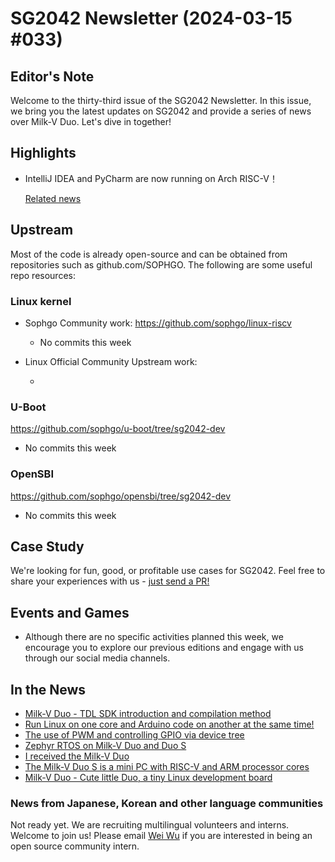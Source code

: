 # SG2042 Newsletter (2024-03-15 #033)

## Editor's Note

Welcome to the thirty-third issue of the SG2042 Newsletter. In this issue, we bring you the latest updates on SG2042 and provide a series of news over Milk-V Duo. Let's dive in together!

## Highlights

+ IntelliJ IDEA and PyCharm are now running on Arch RISC-V！

  [Related news](https://twitter.com/felixonmars/status/1767524026245935230)

## Upstream

Most of the code is already open-source and can be obtained from repositories such as github.com/SOPHGO. The following are some useful repo resources:

### Linux kernel

+ Sophgo Community work: https://github.com/sophgo/linux-riscv

  + No commits this week

+ Linux Official Community Upstream work:

  + 

### U-Boot

https://github.com/sophgo/u-boot/tree/sg2042-dev

+ No commits this week

### OpenSBI

https://github.com/sophgo/opensbi/tree/sg2042-dev

+ No commits this week

## Case Study

We're looking for fun, good, or profitable use cases for SG2042. Feel free to share your experiences with us - [just send a PR!](https://github.com/sophgocommunity/SG2042-Newsletter/pulls)

## Events and Games

+ Although there are no specific activities planned this week, we encourage you to explore our previous editions and engage with us through our social media channels.

## In the News

+ [Milk-V Duo - TDL SDK introduction and compilation method][news-1]
+ [Run Linux on one core and Arduino code on another at the same time!][news-2]
+ [The use of PWM and controlling GPIO via device tree][news-3]
+ [Zephyr RTOS on Milk-V Duo and Duo  S][news-4]
+ [I received the Milk-V Duo][news-5]
+ [The Milk-V Duo S is a mini PC with RISC-V and ARM processor cores][news-6]
+ [Milk-V Duo - Cute little Duo, a tiny Linux development board][news-7]

[news-1]:https://www.bilibili.com/video/BV1J2421K7xz
[news-2]:https://www.youtube.com/watch?v=QOdZkn0MmYk&t=136s
[news-3]:https://community.milkv.io/t/pwm-gpio/1517
[news-4]:https://community.milkv.io/t/zephyr-duo-duo-s-zephyr-rtos/1513
[news-5]:https://twitter.com/ebijun/status/1766661755399508011
[news-6]:https://maytinhnhung.net/milk-v-duo-s-la-mot-chiec-mini-computer-chi-11-usd-voi-loi-xu-ly-risc-v-va-arm.html
[news-7]:https://twitter.com/devemin/status/1767026648510349491

### News from Japanese, Korean and other language communities

Not ready yet. We are recruiting multilingual volunteers and interns. Welcome to join us! Please email [Wei Wu](mailto:wuwei2016@iscas.ac.cn) if you are interested in being an open source community intern.
